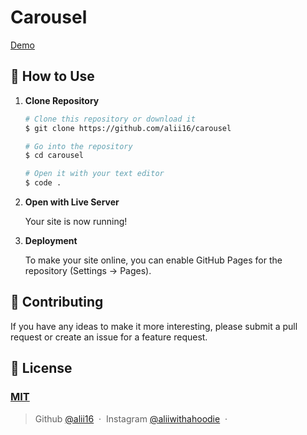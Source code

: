 # Carousel

[Demo](https://alii16.github.io/carousel/)

## 🚀 How to Use

1.  **Clone Repository**

    ```bash
    # Clone this repository or download it
    $ git clone https://github.com/alii16/carousel

    # Go into the repository
    $ cd carousel

    # Open it with your text editor
    $ code .
    ```

2. **Open with Live Server**

    Your site is now running!

3. **Deployment**

    To make your site online, you can enable GitHub Pages for the repository (Settings -> Pages).

## 📝 Contributing

If you have any ideas to make it more interesting, please submit a pull request or create an issue for a feature request.

## 🤝 License

### [MIT](LICENSE)

> Github [@alii16](https://github.com/alii16) &nbsp;&middot;&nbsp;
> Instagram [@aliiwithahoodie](https://instagram.com/aliiwithahoodie) &nbsp;&middot;&nbsp;